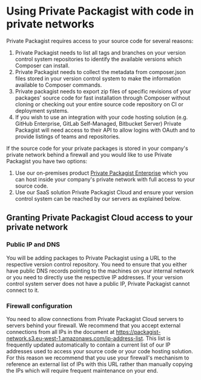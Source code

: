 # Using Private Packagist with code in private networks

Private Packagist requires access to your source code for several reasons:

1. Private Packagist needs to list all tags and branches on your version control system repositories to identify the available versions which Composer can install.
1. Private Packagist needs to collect the metadata from composer.json files stored in your version control system to make the information available to Composer commands.
1. Private packagist needs to export zip files of specific revisions of your packages' source code for fast installation through Composer without cloning or checking out your entire source code repository on CI or deployment systems.
1. If you wish to use an integration with your code hosting solution (e.g. GitHub Enterprise, GitLab Self-Managed, Bitbucket Server) Private Packagist will need access to their API to allow logins with OAuth and to provide listings of teams and repositories.

If the source code for your private packages is stored in your company's private network behind a firewall and you would like to use Private Packagist you have two options:

1. Use our on-premises product [Private Packagist Enterprise](https://packagist.com/enterprise) which you can host inside your company's private network with full access to your source code.
1. Use our SaaS solution Private Packagist Cloud and ensure your version control system can be reached by our servers as explained below.

## Granting Private Packagist Cloud access to your private network

### Public IP and DNS
You will be adding packages to Private Packagist using a URL to the respective version control repository. You need to ensure that you either have public DNS records pointing to the machines on your internal network or you need to directly use the respective IP addresses. If your version control system server does not have a public IP, Private Packagist cannot connect to it.

### Firewall configuration
You need to allow connections from Private Packagist Cloud servers to servers behind your firewall. We recommend that you accept external connections from all IPs in the document at <https://packagist-network.s3.eu-west-1.amazonaws.com/ip-address-list>. This list is frequently updated automatically to contain a current list of our IP addresses used to access your source code or your code hosting solution. For this reason we recommend that you use your firewall's mechanism to reference an external list of IPs with this URL rather than manually copying the IPs which will require frequent maintenance on your end.
